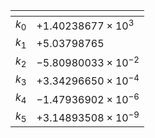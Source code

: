 []() | []()
--- | ---
$k_{0}$ | $+1.40238677 \times 10^{3}$
$k_{1}$ | $+5.03798765$
$k_{2}$ | $-5.80980033 \times 10^{-2}$
$k_{3}$ | $+3.34296650 \times 10^{-4}$
$k_{4}$ | $-1.47936902 \times 10^{-6}$
$k_{5}$ | $+3.14893508 \times 10^{-9}$
